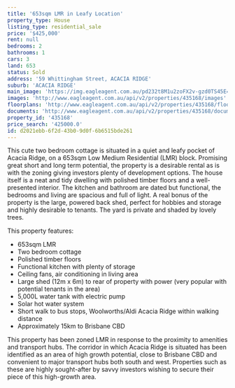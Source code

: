 ```yaml
---
title: '653sqm LMR in Leafy Location'
property_type: House
listing_type: residential_sale
price: '$425,000'
rent: null
bedrooms: 2
bathrooms: 1
cars: 3
land: 653
status: Sold
address: '59 Whittingham Street, ACACIA RIDGE'
suburb: 'ACACIA RIDGE'
main_image: 'https://img.eagleagent.com.au/pd232t8M1u2zoFX2v-gzd0TS45E=/1280x854/smart/https://s3-us-west-2.amazonaws.com/eagleagent-orig/images/6821256/126085038-image-M.jpg'
images: 'http://www.eagleagent.com.au/api/v2/properties/435168/images'
floorplans: 'http://www.eagleagent.com.au/api/v2/properties/435168/floorplans'
documents: 'http://www.eagleagent.com.au/api/v2/properties/435168/documents'
property_id: '435168'
price_search: '425000.0'
id: d2021ebb-6f2d-43b0-9d0f-6b6515bde261
---
```

This cute two bedroom cottage is situated in a quiet and leafy pocket of Acacia Ridge, on a 653sqm Low Medium Residential (LMR) block. Promising great short and long term potential, the property is a desirable rental as is with the zoning giving investors plenty of development options. The house itself is a neat and tidy dwelling with polished timber floors and a well-presented interior. The kitchen and bathroom are dated but functional, the bedrooms and living are spacious and full of light. A real bonus of the property is the large, powered back shed, perfect for hobbies and storage and highly desirable to tenants. The yard is private and shaded by lovely trees.

This property features:

*  653sqm LMR
*  Two bedroom cottage
*  Polished timber floors
*  Functional kitchen with plenty of storage
*  Ceiling fans, air conditioning in living area
*  Large shed (12m x 6m) to rear of property with power (very popular with potential tenants in the area)
*  5,000L water tank with electric pump
*  Solar hot water system
*  Short walk to bus stops, Woolworths/Aldi Acacia Ridge within walking distance
*  Approximately 15km to Brisbane CBD

This property has been zoned LMR in response to the proximity to amenities and transport hubs. The corridor in which Acacia Ridge is situated has been identified as an area of high growth potential, close to Brisbane CBD and convenient to major transport hubs both south and west. Properties such as these are highly sought-after by savvy investors wishing to secure their piece of this high-growth area.